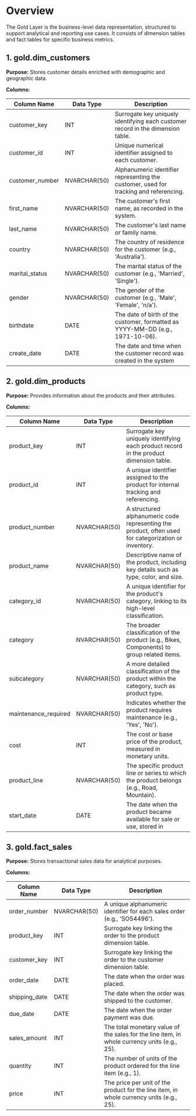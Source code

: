 # Overview

The Gold Layer is the business-level data representation, structured to support analytical and reporting use cases. It consists of dimension tables and fact tables for specific business metrics.

## 1. gold.dim_customers

**Purpose:** Stores customer details enriched with demographic and geographic data.

**Columns:**

| Column Name | Data Type | Description |
|-------------|-----------|-------------|
| customer_key | INT | Surrogate key uniquely identifying each customer record in the dimension table. |
| customer_id | INT | Unique numerical identifier assigned to each customer. |
| customer_number | NVARCHAR(50) | Alphanumeric identifier representing the customer, used for tracking and referencing. |
| first_name | NVARCHAR(50) | The customer's first name, as recorded in the system. |
| last_name | NVARCHAR(50) | The customer's last name or family name. |
| country | NVARCHAR(50) | The country of residence for the customer (e.g., 'Australia'). |
| marital_status | NVARCHAR(50) | The marital status of the customer (e.g., 'Married', 'Single'). |
| gender | NVARCHAR(50) | The gender of the customer (e.g., 'Male', 'Female', 'n/a'). |
| birthdate | DATE | The date of birth of the customer, formatted as YYYY-MM-DD (e.g., 1971-10-06). |
| create_date | DATE | The date and time when the customer record was created in the system |

## 2. gold.dim_products

**Purpose:** Provides information about the products and their attributes.

**Columns:**

| Column Name | Data Type | Description |
|-------------|-----------|-------------|
| product_key | INT | Surrogate key uniquely identifying each product record in the product dimension table. |
| product_id | INT | A unique identifier assigned to the product for internal tracking and referencing. |
| product_number | NVARCHAR(50) | A structured alphanumeric code representing the product, often used for categorization or inventory. |
| product_name | NVARCHAR(50) | Descriptive name of the product, including key details such as type, color, and size. |
| category_id | NVARCHAR(50) | A unique identifier for the product's category, linking to its high-level classification. |
| category | NVARCHAR(50) | The broader classification of the product (e.g., Bikes, Components) to group related items. |
| subcategory | NVARCHAR(50) | A more detailed classification of the product within the category, such as product type. |
| maintenance_required | NVARCHAR(50) | Indicates whether the product requires maintenance (e.g., 'Yes', 'No'). |
| cost | INT | The cost or base price of the product, measured in monetary units. |
| product_line | NVARCHAR(50) | The specific product line or series to which the product belongs (e.g., Road, Mountain). |
| start_date | DATE | The date when the product became available for sale or use, stored in |

## 3. gold.fact_sales

**Purpose:** Stores transactional sales data for analytical purposes.

**Columns:**

| Column Name | Data Type | Description |
|-------------|-----------|-------------|
| order_number | NVARCHAR(50) | A unique alphanumeric identifier for each sales order (e.g., 'SO54496'). |
| product_key | INT | Surrogate key linking the order to the product dimension table. |
| customer_key | INT | Surrogate key linking the order to the customer dimension table. |
| order_date | DATE | The date when the order was placed. |
| shipping_date | DATE | The date when the order was shipped to the customer. |
| due_date | DATE | The date when the order payment was due. |
| sales_amount | INT | The total monetary value of the sales for the line item, in whole currency units (e.g., 25). |
| quantity | INT | The number of units of the product ordered for the line item (e.g., 1). |
| price | INT | The price per unit of the product for the line item, in whole currency units (e.g., 25). |
